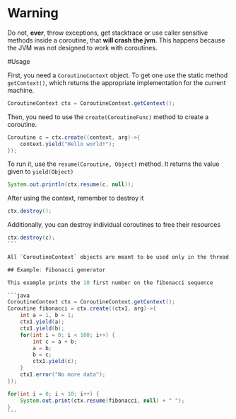 # Warning

Do not, **ever**, throw exceptions, get stacktrace or use caller sensitive methods inside a coroutine, that **will crash the jvm**. This happens because the JVM was not designed to work with coroutines.

#Usage

First, you need a `CoroutineContext` object. To get one use the static method `getContext()`, which returns the appropriate implementation for the current machine.

```java
CoroutineContext ctx = CoroutineContext.getContext();
```

Then, you need to use the `create(CoroutineFunc)` method to create a coroutine.

```java
Coroutine c = ctx.create((context, arg)->{
    context.yield("Hello world!");
});
```

To run it, use the `resume(Coroutine, Object)` method. It returns the value given to `yield(Object)`

```java
System.out.println(ctx.resume(c, null));
```

After using the context, remember to destroy it

```java
ctx.destroy();
```

Additionally, you can destroy individual coroutines to free their resources

````java
ctx.destroy(c);
```

All `CoroutineContext` objects are meant to be used only in the thread that called `getContext()`, and *will* error if used on another thread.

## Example: Fibonacci generator

This example prints the 10 first number on the fibonacci sequence

```java
CoroutineContext ctx = CoroutineContext.getContext();
Coroutine fibonacci = ctx.create((ctx1, arg)->{
    int a = 1, b = 1;
    ctx1.yield(a);
    ctx1.yield(b);
    for(int i = 0; i < 100; i++) {
        int c = a + b;
        a = b;
        b = c;
        ctx1.yield(c);
    }
    ctx1.error("No more data");
});

for(int i = 0; i < 10; i++) {
    System.out.print(ctx.resume(fibonacci, null) + " ");
}
```
